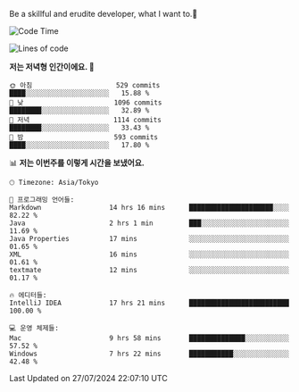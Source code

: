 Be a skillful and erudite developer, what I want to.👶

<!--START_SECTION:waka-->
![Code Time](http://img.shields.io/badge/Code%20Time-1%2C094%20hrs%2028%20mins-blue)

![Lines of code](https://img.shields.io/badge/%EC%A0%80%EB%8A%94%20%EC%97%AC%ED%83%9C%EA%B9%8C%EC%A7%80%20-2.7%20million%20%EC%A4%84%EC%9D%98%20%EC%BD%94%EB%93%9C%EB%A5%BC%20%EC%9E%91%EC%84%B1%ED%96%88%EC%96%B4%EC%9A%94.-blue)

**저는 저녁형 인간이에요. 🦉** 

```text
🌞 아침                     529 commits         ████░░░░░░░░░░░░░░░░░░░░░   15.88 % 
🌆 낮　                     1096 commits        ████████░░░░░░░░░░░░░░░░░   32.89 % 
🌃 저녁                     1114 commits        ████████░░░░░░░░░░░░░░░░░   33.43 % 
🌙 밤　                     593 commits         ████░░░░░░░░░░░░░░░░░░░░░   17.80 % 
```


📊 **저는 이번주를 이렇게 시간을 보냈어요.** 

```text
🕑︎ Timezone: Asia/Tokyo

💬 프로그래밍 언어들: 
Markdown                 14 hrs 16 mins      █████████████████████░░░░   82.22 % 
Java                     2 hrs 1 min         ███░░░░░░░░░░░░░░░░░░░░░░   11.69 % 
Java Properties          17 mins             ░░░░░░░░░░░░░░░░░░░░░░░░░   01.65 % 
XML                      16 mins             ░░░░░░░░░░░░░░░░░░░░░░░░░   01.61 % 
textmate                 12 mins             ░░░░░░░░░░░░░░░░░░░░░░░░░   01.17 % 

🔥 에디터들: 
IntelliJ IDEA            17 hrs 21 mins      █████████████████████████   100.00 % 

💻 운영 체제들: 
Mac                      9 hrs 58 mins       ██████████████░░░░░░░░░░░   57.52 % 
Windows                  7 hrs 22 mins       ███████████░░░░░░░░░░░░░░   42.48 % 
```


 Last Updated on 27/07/2024 22:07:10 UTC
<!--END_SECTION:waka-->
